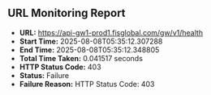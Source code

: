 ## URL Monitoring Report

- **URL:** https://api-gw1-prod1.fisglobal.com/gw/v1/health
- **Start Time:** 2025-08-08T05:35:12.307288
- **End Time:** 2025-08-08T05:35:12.348805
- **Total Time Taken:** 0.041517 seconds
- **HTTP Status Code:** 403
- **Status:** Failure
- **Failure Reason:** HTTP Status Code: 403
